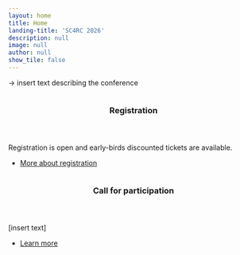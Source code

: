 ```yaml
---
layout: home
title: Home
landing-title: 'SC4RC 2026'
description: null
image: null
author: null
show_tile: false
---
```


-> insert text describing the conference

<!-- Spotlight sections -->
<section id="two" class="spotlights">
	<section>
		<a href="generic.html" class="image">
			<img src="{% link assets/images/pic08.jpg %}" alt="" data-position="center center" />
		</a>
		<div class="content">
			<div class="inner">
				<header class="major">
					<h3>Registration</h3>
				</header>
				<p>Registration is open and early-birds discounted tickets are available.</p>
				<ul class="actions">
					<li><a href="https://indico.cern.ch/event/1526482/page/38180-registration-info" class="button">More about registration</a></li>
				</ul>
			</div>
		</div>
	</section>
	<section>
		<a href="generic.html" class="image">
			<img src="{% link assets/images/pic09.jpg %}" alt="" data-position="top center" />
		</a>
		<div class="content">
			<div class="inner">
				<header class="major">
					<h3>Call for participation</h3>
				</header>
				<p>[insert text]</p>
				<ul class="actions">
					<li><a href="https://indico.cern.ch/event/1526482/page/38183-submissions-info" class="button">Learn more</a></li>
				</ul>
			</div>
		</div>
	</section>
</section>